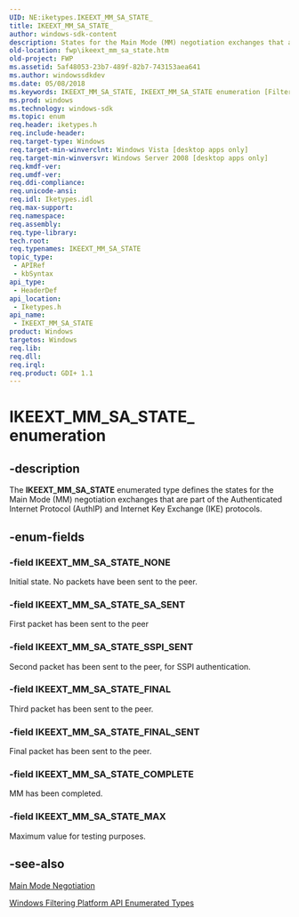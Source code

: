 ```yaml
---
UID: NE:iketypes.IKEEXT_MM_SA_STATE_
title: IKEEXT_MM_SA_STATE_
author: windows-sdk-content
description: States for the Main Mode (MM) negotiation exchanges that are part of the Authenticated Internet Protocol (AuthIP) and Internet Key Exchange (IKE) protocols.
old-location: fwp\ikeext_mm_sa_state.htm
old-project: FWP
ms.assetid: 5af48053-23b7-489f-82b7-743153aea641
ms.author: windowssdkdev
ms.date: 05/08/2018
ms.keywords: IKEEXT_MM_SA_STATE, IKEEXT_MM_SA_STATE enumeration [Filtering], IKEEXT_MM_SA_STATE_, IKEEXT_MM_SA_STATE_COMPLETE, IKEEXT_MM_SA_STATE_FINAL, IKEEXT_MM_SA_STATE_FINAL_SENT, IKEEXT_MM_SA_STATE_MAX, IKEEXT_MM_SA_STATE_NONE, IKEEXT_MM_SA_STATE_SA_SENT, IKEEXT_MM_SA_STATE_SSPI_SENT, fwp.ikeext_mm_sa_state, iketypes/IKEEXT_MM_SA_STATE, iketypes/IKEEXT_MM_SA_STATE_COMPLETE, iketypes/IKEEXT_MM_SA_STATE_FINAL, iketypes/IKEEXT_MM_SA_STATE_FINAL_SENT, iketypes/IKEEXT_MM_SA_STATE_MAX, iketypes/IKEEXT_MM_SA_STATE_NONE, iketypes/IKEEXT_MM_SA_STATE_SA_SENT, iketypes/IKEEXT_MM_SA_STATE_SSPI_SENT
ms.prod: windows
ms.technology: windows-sdk
ms.topic: enum
req.header: iketypes.h
req.include-header: 
req.target-type: Windows
req.target-min-winverclnt: Windows Vista [desktop apps only]
req.target-min-winversvr: Windows Server 2008 [desktop apps only]
req.kmdf-ver: 
req.umdf-ver: 
req.ddi-compliance: 
req.unicode-ansi: 
req.idl: Iketypes.idl
req.max-support: 
req.namespace: 
req.assembly: 
req.type-library: 
tech.root: 
req.typenames: IKEEXT_MM_SA_STATE
topic_type:
 - APIRef
 - kbSyntax
api_type:
 - HeaderDef
api_location:
 - Iketypes.h
api_name:
 - IKEEXT_MM_SA_STATE
product: Windows
targetos: Windows
req.lib: 
req.dll: 
req.irql: 
req.product: GDI+ 1.1
---
```


# IKEEXT_MM_SA_STATE_ enumeration


## -description


The <b>IKEEXT_MM_SA_STATE</b> enumerated type defines the states for the Main Mode (MM) negotiation exchanges that are part of the Authenticated Internet Protocol (AuthIP) and Internet Key Exchange (IKE) protocols.


## -enum-fields




### -field IKEEXT_MM_SA_STATE_NONE

Initial state.  No packets have been sent to the peer.


### -field IKEEXT_MM_SA_STATE_SA_SENT

First packet has been sent to the peer


### -field IKEEXT_MM_SA_STATE_SSPI_SENT

Second packet has been sent to the peer, for SSPI authentication.


### -field IKEEXT_MM_SA_STATE_FINAL

Third packet has been sent to the peer.


### -field IKEEXT_MM_SA_STATE_FINAL_SENT

Final packet has been sent to the peer.


### -field IKEEXT_MM_SA_STATE_COMPLETE

MM has been completed.


### -field IKEEXT_MM_SA_STATE_MAX

Maximum value for testing purposes.


## -see-also




<a href="http://go.microsoft.com/fwlink/p/?linkid=94615">Main Mode Negotiation</a>



<a href="https://msdn.microsoft.com/39029412-18ce-426a-a79d-cf25ff0dfe0d">Windows Filtering Platform API Enumerated Types</a>
 

 

